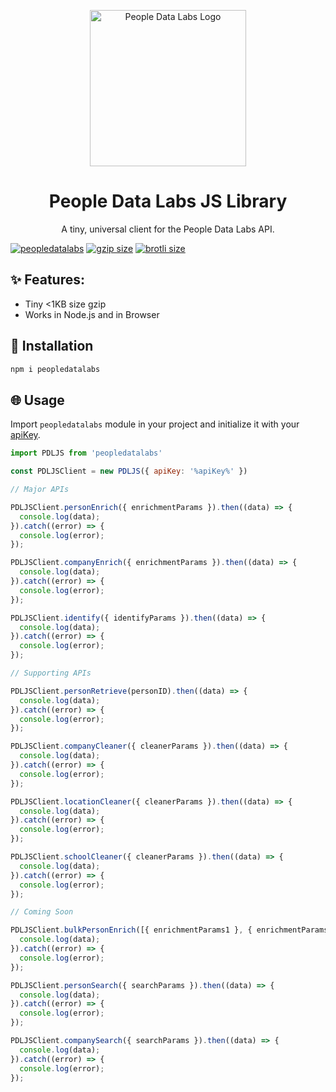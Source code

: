 <p align="center">
<img src="https://i.imgur.com/S7DkZtr.png" width="250" alt="People Data Labs Logo">
</p>
<h1 align="center">People Data Labs JS Library</h1>
<p align="center">
A tiny, universal client for the People Data Labs API.
</p>

<div>
<a href="https://www.npmjs.com/package/peopledatalabs"><img src="https://img.shields.io/npm/v/peopledatalabs" alt="peopledatalabs"></a>
<a href="https://unpkg.com/peopledatalabs-js"><img src="https://img.badgesize.io/https://unpkg.com/peopledatalabs@1.0.0/dist/index.js?compression=gzip" alt="gzip size"></a>
<a href="https://unpkg.com/peopledatalabs"><img src="https://img.badgesize.io/https://unpkg.com/peopledatalabs@1.0.0/dist/index.js?compression=brotli" alt="brotli size"></a>
</div>

## ✨ Features:
- Tiny <1KB size gzip
- Works in Node.js and in Browser

## 🔧 Installation

```bash
npm i peopledatalabs
```

## 🌐 Usage

Import `peopledatalabs` module in your project and initialize it with your [apiKey](https://www.peopledatalabs.com).

```js
import PDLJS from 'peopledatalabs'

const PDLJSClient = new PDLJS({ apiKey: '%apiKey%' })

// Major APIs

PDLJSClient.personEnrich({ enrichmentParams }).then((data) => {
  console.log(data);
}).catch((error) => {
  console.log(error);
});

PDLJSClient.companyEnrich({ enrichmentParams }).then((data) => {
  console.log(data);
}).catch((error) => {
  console.log(error);
});

PDLJSClient.identify({ identifyParams }).then((data) => {
  console.log(data);
}).catch((error) => {
  console.log(error);
});

// Supporting APIs

PDLJSClient.personRetrieve(personID).then((data) => {
  console.log(data);
}).catch((error) => {
  console.log(error);
});

PDLJSClient.companyCleaner({ cleanerParams }).then((data) => {
  console.log(data);
}).catch((error) => {
  console.log(error);
});

PDLJSClient.locationCleaner({ cleanerParams }).then((data) => {
  console.log(data);
}).catch((error) => {
  console.log(error);
});

PDLJSClient.schoolCleaner({ cleanerParams }).then((data) => {
  console.log(data);
}).catch((error) => {
  console.log(error);
});

// Coming Soon

PDLJSClient.bulkPersonEnrich([{ enrichmentParams1 }, { enrichmentParams2 }]).then((data) => {
  console.log(data);
}).catch((error) => {
  console.log(error);
});

PDLJSClient.personSearch({ searchParams }).then((data) => {
  console.log(data);
}).catch((error) => {
  console.log(error);
});

PDLJSClient.companySearch({ searchParams }).then((data) => {
  console.log(data);
}).catch((error) => {
  console.log(error);
});
```
